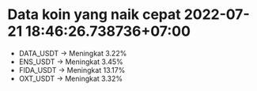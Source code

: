 # Data koin yang naik cepat 2022-07-21 18:46:26.738736+07:00

* DATA_USDT -> Meningkat 3.22%
* ENS_USDT -> Meningkat 3.45%
* FIDA_USDT -> Meningkat 13.17%
* OXT_USDT -> Meningkat 3.32%
